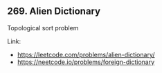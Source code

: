 ## 269. Alien Dictionary

Topological sort problem

Link:

- <https://leetcode.com/problems/alien-dictionary/>
- <https://neetcode.io/problems/foreign-dictionary>
